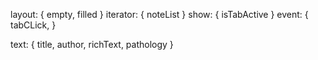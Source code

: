 layout: {
empty,
filled
}
iterator: {
noteList
}
show: {
isTabActive
}
event: {
tabCLick,
}

text: {
title,
author,
richText,
pathology
}